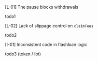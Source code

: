 [L-01] The pause blocks withdrawals

todo1

[L-02] Lack of slippage control on `claimFees`

todo2

[I-01] Inconsistent code in flashloan logic

todo3 (token / ibt)